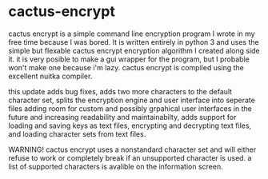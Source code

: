# cactus-encrypt
cactus encrypt is a simple command line encryption program I wrote in my free time because I was bored. 
It is written entirely in python 3 and uses the simple but flexable cactus encrypt encryption algorithm I created along side it.
it is very posible to make a gui wrapper for the program, but I probable won't make one because i'm lazy.
cactus encrypt is compiled using the excellent nuitka compiler. 

this update adds bug fixes, adds two more characters to the default character set, splits the encryption engine and 
user interface into seperate files adding room for custom  and possibly grpahical user interfaces in the future and 
increasing readability and maintainabilty, adds support for loading and saving keys as text files, encrypting and 
decrypting text files, and loading character sets from text files. 

WARNING!
cactus encrypt uses a nonstandard character set and will either refuse to work or completely break if an unsupported character is used. a list of supported characters is avalible on the information screen.
